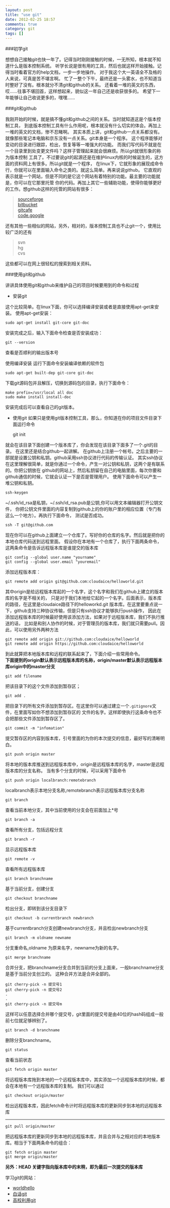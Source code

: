 ```yaml
---
layout: post
title: "use git"
date: 2012-02-25 18:57
comments: true
category: git
tags: []
---
```


###初学git


想想自己接触git也快一年了。记得当时刚刚接触的时候，一无所知，根本就不知道什么是版本控制系统。
听学长说是很有用的工具，然后也就这样开始接触。记得当时看着官方的help文档，一步一步地操作。
对于我这个大一英语全不及格的人来说，可真是苦不堪言啊。
忙了一整个下午，最终还是一头雾水，也不知道当时整好了没有。根本就分不清git和github的关系。<!--more-->
还看着一堆的英文的东西，哎……往事不堪回首，这样想起来，貌似这一年自己还是收获很多的。
希望下一年能够让自己收说更多的，嘿嘿……

###git和github

我刚开始的时候，就是搞不懂git和github之间的关系。当时就知道这是个版本控制工具，
到底版本控制工具有什么作用呢，根本就没有什么切实的体会。再加上一堆的英文的文档，惨不忍睹啊。
其实本质上讲，git和github一点关系都没有。就像那些笔记本电脑和京东没有一点关系。git本身是一个程序。
这个程序能够对变动的目录进行跟踪，检出，恢复等等一堆强大的功能。
而我们写代码不就是在一个目录里到处变更文件吗？这样子管理起来就会很麻烦。所以git就很形象的称为版本控制
工具了。不过要说git的起源还是在维护linux内核的时候诞生的，这方面的资料网上有很多。所以git就是一个程序，
在linux下，它就形象的展现成命令行，你就可以在里面输入命令之类的。就这么简单。再来说说github。
它直观的表示就是一个网站，但是不同的是它这个网站有着特别的功能。最主要的功能就是，你可以在它那里托管
你的代码。再加上其它一些辅助功能，使得你能够更好的工作。想github这样的托管的网站有很多：

>[sourceforge](http://sourceforge.net)  
>[bitbucket](https://bitbucket.org)  
>[gitcafe](http://gitcafe.com)  
>[code.google](code.google.com)  

还有其他一些相似的网站，另外，相对的，版本控制工具也不止git一个，使用比较广泛的还有

>svn  
>hg  
>cvs  

这些都可以在网上很轻松的搜索到相关资料。

###使用git和github

讲讲具体使用git和github来维护自己的项目时候要用到的命令和过程

+ 安装git

这个比较简单。在linux下面，你可以选择编译安装或者是直接使用apt-get来安装。
使用apt-get安装：

    sudo apt-get install git-core git-doc

安装完成之后，输入下面命令检查是否安装成功：

    git --version

查看是否顺利的输出版本号


使用编译安装
运行下面命令安装编译依赖的软件包

    sudo apt-get built-dep git-core git-doc

下载git源码包并且解压，切换到源码包的目录，执行下面命令：

    make prefix=/usr/local all doc
    sudo make install install-doc

安装完成后可以查看自己的git版本。

+ 使用git
如果只是使用git版本控制工具，那么，你知道在你的项目文件目录下面运行命令


    git init 

就会在该目录下面创建一个版本库了，你会发现在该目录下面多了一个.git的目录。
在这里还是结合github一起讲解。
在github上注册一个帐号。之后主要的一部就是设置公钥和私钥。github采用ssh协议进行代码的传输认证。
其实ssh协议在这里理解很简单，就是你通过一个命令，产生一对公钥和私钥，这两个是有联系的。你把公钥放在
github的网站上，然后私钥留在自己的电脑里面，每次你要和github通信的时候，它就会认证一下是否是管理用户。
使用下面命令可以产生一堆公钥和私钥。

    ssh-keygen

~/.ssh/id_rsa是私钥，~/.ssh/id_rsa.pub是公钥,你可以用文本编辑器打开公钥文件，
你把公钥文件里面的内容复制到github上的你的账户里的相应位置（专门有这么一个地方）。再执行下面命令，
测试是否成功。

    ssh -T git@github.com

现在你可以在github上面建立一个仓库了。写好你的仓库的名字。然后就是把你的本地仓库代码送到远程里面。
假设你在本地有一个仓库了，执行下面两条命令，这两条命令是告诉远程版本库是谁提交的版本库

    git config --global user.name "yourname"
    git config --global user.email "youremail"

添加远程版本库：

    git remote add origin git@github.com:cloudaice/helloworld.git

其中origin是给远程版本库起的一个名字，这个名字和我们在github上建立的版本库的名字是不相关的，
只是对于我们本地给它起的一个名字。后面表示，版本库的路径，在这里是cloudaice路径下的helloworkd.git
版本库。在这里要重点说一下，github支持三种协议传输，但是只有ssh协议才能够执行push操作，
因此在添加远程版本库的时候最好使用该添加方法，如果对于远程版本库，我们不执行推送的话，
比如是和别人协作的时候，对于管理员的版本库，我们就只需要pull。因此，可以使用另外两种方法

    git remote add origin git://github.com:cloudaice/helloworld
    git remote add origin https://github.com:cloudaice/helloworld

到此就算把本地版本库和远程的联系起来了，下面介绍一些常用命令。  
**下面提到的origin默认表示远程版本库的名称，origin/master默认表示远程版本库origin中的master分支**


    git add filename

把该目录下的这个文件添加到暂存区；

    git add .

把目录下的所有文件添加到暂存区。在这里你可以通过建立一个`.gitignore`文件，在里面写如你不想添加到暂存区的
文件的名字。这样即使执行这条命令也不会把那些文件添加到暂存区了。

    git commit -m "infomation"

提交暂存区的内容到版本库，引号里面的为你的本次提交的信息，最好写的清晰明白。

    git push origin master

将本地的版本库推送到远程版本库中，origin是远程版本库的名字，master是远程版本库的分支名称。
当有多个分支的时候，可以采用下面命令

    git push origin localbranch:remotebranch  

localbranch表示本地分支名称,remotebranch表示远程版本库分支名称

    git branch 
查看当前本地分支，其中当前使用的分支会在前面加上\*号

    git branch -a  

查看所有分支，包括远程分支

    git branch -r  

显示远程版本库

    git remote -v  
查看所有远程版本库

    git branch branchname  
基于当前分支，创建分支
 
    git checkout branchname 
检出分支，即转到该分支目录下

    git checkout -b currentbranch newbranch  
基于currentbranch分支创建newbranch分支，并且检出newbranch分支

    git branch -m oldname newname  
分支重命名,oldname 为原来名字，newname为新的名字。

    git merge branchname  
合并分支，把branchname分支合并到当前的分支上面来，一般branchname分支是基于当前分支创立的。
这种合并方法是合并全部的。

    git cherry-pick -n 提交号1
    git cherry-pick -n 提交号2
    .  
    .  
    git cherry-pick -n 提交号m
这样可以任意选择合并哪个提交号，git里面的提交号是由40位的hash码组成一般前七位就足够辨别了。

    git branch -d branchname  
删除分支branchname。

    git status  
查看当前状态

    git fetch origin master  
将远程版本库拖到本地的一个远程版本库中，其实添加一个远程版本库的时候，都会在本地有一个远程版本库的复制。
我们可以通过  

    git checkout origin/master  
检出远程版本库，因此fetch命令计时将远程版本库的更新同步到本地的远程版本库

* * *


    git pull origin/master  
把远程版本库的更新同步到本地的远程版本库，并且合并与之相对应的本地版本库。相当于下面两条命令的组合：  

    git fetch origin master  
    git merge origin/master  

**另外：HEAD   关键字指向版本库中的末稍，即为最后一次提交的版本库**

学习git的网站：  
+ [worldhello](http://worldhello.net)
+ [白话git](http://rogerdudler.github.com/git-guide/index.zh.html)
+ [高校利用git](http://www.yangzhiping.com/tech/github.html)





